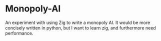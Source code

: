 # Monopoly-AI
An experiment with using Zig to write a monopoly AI. It would be more concisely written in python, but I want to learn zig, and furthermore need performance.
